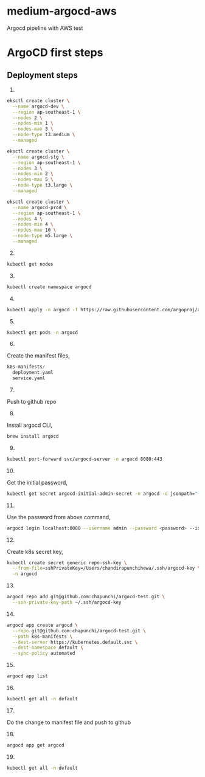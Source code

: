 # medium-argocd-aws
Argocd pipeline with AWS test


# ArgoCD first steps

## Deployment steps
1. 
```bash
eksctl create cluster \
  --name argocd-dev \
  --region ap-southeast-1 \
  --nodes 2 \
  --nodes-min 1 \
  --nodes-max 3 \
  --node-type t3.medium \
  --managed
```

```bash
eksctl create cluster \
  --name argocd-stg \
  --region ap-southeast-1 \
  --nodes 3 \
  --nodes-min 2 \
  --nodes-max 5 \
  --node-type t3.large \
  --managed
```

```bash
eksctl create cluster \
  --name argocd-prod \
  --region ap-southeast-1 \
  --nodes 4 \
  --nodes-min 4 \
  --nodes-max 10 \
  --node-type m5.large \
  --managed
```

2. 
```bash
kubectl get nodes
```

3.
```bash
kubectl create namespace argocd
```

4.
```bash
kubectl apply -n argocd -f https://raw.githubusercontent.com/argoproj/argo-cd/stable/manifests/install.yaml
```

5.
```bash
kubectl get pods -n argocd
```

6.
Create the manifest files,

```python
k8s-manifests/
  deployment.yaml
  service.yaml
```

7.
Push to github repo

8. 
Install argocd CLI,

```bash
brew install argocd
```

9.
```bash
kubectl port-forward svc/argocd-server -n argocd 8080:443
```

10.
Get the initial password,
```bash
kubectl get secret argocd-initial-admin-secret -n argocd -o jsonpath="{.data.password}" | base64 -d; echo
```

11. 
Use the password from above command,
```bash
argocd login localhost:8080 --username admin --password <password> --insecure
```

12.
Create k8s secret key,

```bash
kubectl create secret generic repo-ssh-key \
  --from-file=sshPrivateKey=/Users/chandirapunchihewa/.ssh/argocd-key \
  -n argocd
```

13.
```bash
argocd repo add git@github.com:chapunchi/argocd-test.git \
  --ssh-private-key-path ~/.ssh/argocd-key
```

14.
```bash
argocd app create argocd \
  --repo git@github.com:chapunchi/argocd-test.git \
  --path k8s-manifests \
  --dest-server https://kubernetes.default.svc \
  --dest-namespace default \
  --sync-policy automated
```

15.
```bash
argocd app list
```

16. 
```bash
kubectl get all -n default
```

17.
Do the change to manifest file and push to github

18.
```bash
argocd app get argocd
```

19.
```bash
kubectl get all -n default
```